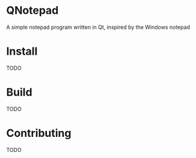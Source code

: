 # QNotepad
A simple notepad program written in Qt, inspired by the Windows notepad

# Install
TODO

# Build
TODO

# Contributing
TODO